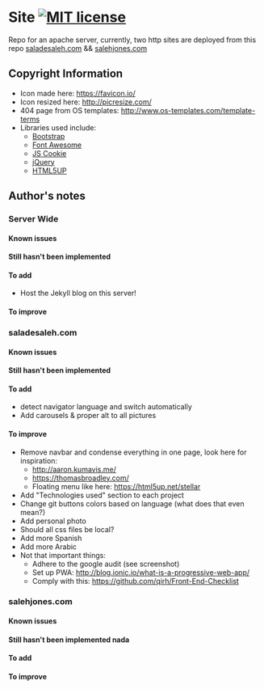 # Site [![MIT license](https://img.shields.io/badge/license-MIT-lightgrey.svg)](https://raw.githubusercontent.com/qirh/site/master/LICENSE)
Repo for an apache server, currently, two http sites are deployed from this repo [saladesaleh.com](http://saladesaleh.com) && [salehjones.com](http://salehjones.com)

## Copyright Information
* Icon made here: https://favicon.io/
* Icon resized here: http://picresize.com/
* 404 page from OS templates: http://www.os-templates.com/template-terms
* Libraries used include:
    * [Bootstrap](https://getbootstrap.com/)
    * [Font Awesome](http://fontawesome.io/)
    * [JS Cookie](https://github.com/js-cookie/js-cookie)
    * [jQuery](https://jquery.com/)
    * [HTML5UP](https://html5up.net/)

## Author's notes
### Server Wide
#### Known issues
#### Still hasn't been implemented
#### To add
* Host the Jekyll blog on this server!
#### To improve

### saladesaleh.com
#### Known issues
#### Still hasn't been implemented
#### To add
* detect navigator language and switch automatically
* Add carousels & proper alt to all pictures
#### To improve
* Remove navbar and condense everything in one page, look here for inspiration:
    * http://aaron.kumavis.me/
    * https://thomasbroadley.com/
    * Floating menu like here: https://html5up.net/stellar
* Add "Technologies used" section to each project
* Change git buttons colors based on language (what does that even mean?)
* Add personal photo
* Should all css files be local?
* Add more Spanish
* Add more Arabic
* Not that important things:
    * Adhere to the google audit (see screenshot)
    * Set up PWA: http://blog.ionic.io/what-is-a-progressive-web-app/
    * Comply with this: https://github.com/qirh/Front-End-Checklist

### salehjones.com
#### Known issues
#### Still hasn't been implemented nada
#### To add
#### To improve
